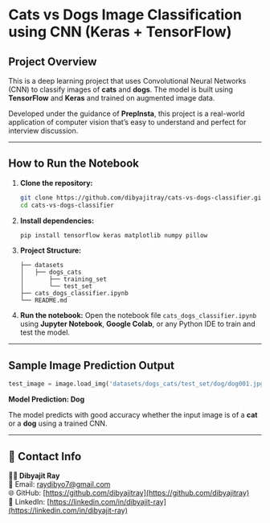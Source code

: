 #  Cats vs Dogs Image Classification using CNN (Keras + TensorFlow)

##  Project Overview
This is a deep learning project that uses Convolutional Neural Networks (CNN) to classify images of **cats** and **dogs**. The model is built using **TensorFlow** and **Keras** and trained on augmented image data.

Developed under the guidance of **PrepInsta**, this project is a real-world application of computer vision that’s easy to understand and perfect for interview discussion.

---

##  How to Run the Notebook

1. **Clone the repository:**
   ```bash
   git clone https://github.com/dibyajitray/cats-vs-dogs-classifier.git
   cd cats-vs-dogs-classifier
   ```

2. **Install dependencies:**
   ```bash
   pip install tensorflow keras matplotlib numpy pillow
   ```

3. **Project Structure:**
   ```
   ├── datasets
   │   ├── dogs_cats
   │       ├── training_set
   │       └── test_set
   ├── cats_dogs_classifier.ipynb
   └── README.md
   ```

4. **Run the notebook:**
   Open the notebook file `cats_dogs_classifier.ipynb` using **Jupyter Notebook**, **Google Colab**, or any Python IDE to train and test the model.

---

##  Sample Image Prediction Output

```python
test_image = image.load_img('datasets/dogs_cats/test_set/dog/dog001.jpg', target_size=(64, 64))
```
 **Model Prediction: Dog**

The model predicts with good accuracy whether the input image is of a **cat** or a **dog** using a trained CNN.


---

## 🙋 Contact Info

**👨‍💻 Dibyajit Ray**  
📧 Email: raydibyo7@gmail.com  
🌐 GitHub: [https://github.com/dibyajitray](https://github.com/dibyajitray)  
🔗 LinkedIn: [https://linkedin.com/in/dibyajit-ray](https://linkedin.com/in/dibyajit-ray)

